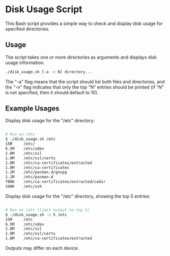 # Disk Usage Script

This Bash script provides a simple way to check and display disk usage for specified directories.

## Usage

The script takes one or more directories as arguments and displays disk usage information. 

```bash
./disk_usage.sh [-a -n N] directory...

```

The "-a" flag means that the script should list both files and directories, and the "-n" flag indicates that only the top "N" entries should be printed (if "N" is not specified, then it should default to 10).

## Example Usages

Display disk usage for the "/etc" directory:
```bash

# Run on /etc
$ ./disk_usage.sh /etc
15M     /etc/
6.5M    /etc/udev
2.0M    /etc/ssl
1.9M    /etc/ssl/certs
1.8M    /etc/ca-certificates/extracted
1.8M    /etc/ca-certificates
1.1M    /etc/pacman.d/gnupg
1.1M    /etc/pacman.d
780K    /etc/ca-certificates/extracted/cadir
340K    /etc/ssh
```

Display disk usage for the "/etc" directory, showing the top 5 entries:
```bash

# Run on /etc (limit output to top 5)
$ ./disk_usage.sh -n 5 /etc
15M     /etc
6.5M    /etc/udev
2.0M    /etc/ssl
1.9M    /etc/ssl/certs
1.8M    /etc/ca-certificates/extracted
```
Outputs may differ on each device.
